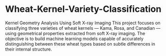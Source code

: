 # Wheat-Kernel-Variety-Classification
Kernel Geometry Analysis Using Soft X-ray Imaging
This project focuses on classifying three varieties of wheat kernels — Kama, Rosa, and Canadian — using geometrical properties extracted from soft X-ray imaging. The objective is to build machine learning models capable of accurately distinguishing between these wheat types based on subtle differences in their internal structure.
